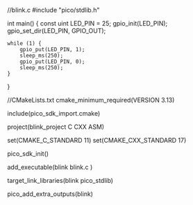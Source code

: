 //blink.c
#include "pico/stdlib.h"

int main() {
    const uint LED_PIN = 25;
    gpio_init(LED_PIN);
    gpio_set_dir(LED_PIN, GPIO_OUT);
    
    while (1) {
        gpio_put(LED_PIN, 1);
        sleep_ms(250);
        gpio_put(LED_PIN, 0);
        sleep_ms(250);
    }
}

//CMakeLists.txt
cmake_minimum_required(VERSION 3.13)

include(pico_sdk_import.cmake)

project(blink_project C CXX ASM)

set(CMAKE_C_STANDARD 11)
set(CMAKE_CXX_STANDARD 17)

pico_sdk_init()

add_executable(blink
    blink.c
)

target_link_libraries(blink pico_stdlib)

pico_add_extra_outputs(blink)